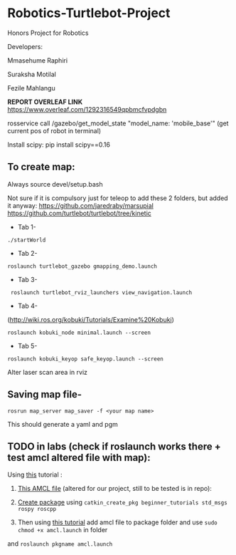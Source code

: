 # Robotics-Turtlebot-Project
Honors Project for Robotics 

Developers: 

Mmasehume Raphiri

Suraksha Motilal

Fezile Mahlangu

**REPORT OVERLEAF LINK**
https://www.overleaf.com/1292316549qpbmcfvpdgbn

rosservice call /gazebo/get_model_state "model_name: 'mobile_base'"
(get current pos of robot in terminal)


Install scipy: pip install scipy==0.16
## **To create map:**
Always source devel/setup.bash

Not sure if it is compulsory just for teleop to add these 2 folders, but added it anyway:
https://github.com/jaredraby/marsupial
https://github.com/turtlebot/turtlebot/tree/kinetic

- Tab 1- 

```./startWorld```

- Tab 2- 

```roslaunch turtlebot_gazebo gmapping_demo.launch```

- Tab 3-

 ``` roslaunch turtlebot_rviz_launchers view_navigation.launch```

- Tab 4-

(http://wiki.ros.org/kobuki/Tutorials/Examine%20Kobuki)

```
roslaunch kobuki_node minimal.launch --screen
```
- Tab 5-
```
roslaunch kobuki_keyop safe_keyop.launch --screen
```

Alter laser scan area in rviz

## **Saving map file-**

```
rosrun map_server map_saver -f <your map name>
```
  This should generate a yaml and pgm
  
 ## TODO in labs (check if roslaunch works there + test amcl altered file with map):
 
 
 Using [this](https://www.youtube.com/watch?v=ZfQ30rfJb08) tutorial :
 
1. [This AMCL file](https://github.com/PranaliDesai/Robomechtrix-ROS-Scripts/blob/main/amcl.launch) (altered for our project, still to be tested is in repo): 
 
 
2.  [Create package](http://wiki.ros.org/ROS/Tutorials/CreatingPackage) using `catkin_create_pkg beginner_tutorials std_msgs rospy roscpp`
 
  
3. Then using [this tutorial](https://automaticaddison.com/how-to-create-and-execute-ros-launch-files/) add amcl file to package folder and use 
 ```sudo chmod +x amcl.launch```
 in folder

 and 
  `roslaunch pkgname amcl.launch`



